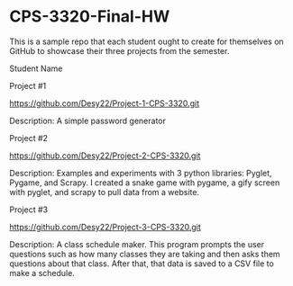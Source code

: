 # CPS-3320-Final-HW

This is a sample repo that each student ought to create for themselves on GitHub to showcase their three projects from the semester.

Student Name

Project #1

https://github.com/Desy22/Project-1-CPS-3320.git

Description: A simple password generator 

Project #2

https://github.com/Desy22/Project-2-CPS-3320.git

Description: Examples and experiments with 3 python libraries: Pyglet, Pygame, and Scrapy. I created a snake game with pygame, a gify screen with pyglet, and scrapy to pull data from a website. 

Project #3

https://github.com/Desy22/Project-3-CPS-3320.git

Description: A class schedule maker. This program prompts the user questions such as how many classes they are taking and then asks them questions about that class. After that, that data is saved to a CSV file to make a schedule. 
